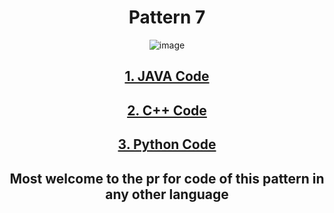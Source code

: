 <div align="center">
<h1>Pattern 7</h1>

![image](https://user-images.githubusercontent.com/79747022/147905772-14a43e1f-ac81-4054-9928-198c8ca2a77f.png)

## <a href="https://github.com/Jaideep25-tech/pattern_programs/blob/main/pattern%20%237/code.java">1. JAVA Code</a>
  
## <a href="https://github.com/Jaideep25-tech/pattern_programs/blob/main/pattern%20%237/code.cpp">2. C++ Code</a>
  
## <a href="https://github.com/Jaideep25-tech/pattern_programs/blob/main/pattern%20%237/code.py">3. Python Code</a>
  
## Most welcome to the pr for code of this pattern in any other language
</div>



